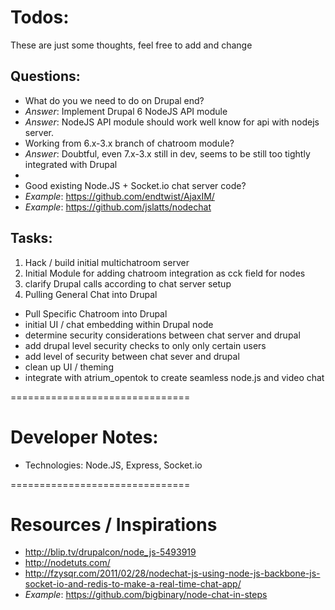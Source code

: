 # Todos:
These are just some thoughts, feel free to add and change

## Questions:
* What do you we need to do on Drupal end? 
* *Answer*: Implement Drupal 6 NodeJS API module 
* *Answer*: NodeJS API module should work well know for api with nodejs server.
* Working from 6.x-3.x branch of chatroom module?
* *Answer*: Doubtful, even 7.x-3.x still in dev, seems to be still too tightly integrated with Drupal
* 
* Good existing Node.JS + Socket.io chat server code?
* *Example*: https://github.com/endtwist/AjaxIM/
* *Example*: https://github.com/jslatts/nodechat

## Tasks:
1. Hack / build initial multichatroom server
2. Initial Module for adding chatroom integration as cck field for nodes
3. clarify Drupal calls according to chat server setup
4. Pulling General Chat into Drupal
* Pull Specific Chatroom into Drupal
* initial UI / chat embedding within Drupal node
* determine security considerations between chat server and drupal
* add drupal level security checks to only only certain users
* add level of security between chat sever and drupal 
* clean up UI / theming
* integrate with atrium_opentok to create seamless node.js and video chat 

===============================
# Developer Notes:
* Technologies: Node.JS, Express, Socket.io

===============================
# Resources / Inspirations
* http://blip.tv/drupalcon/node_js-5493919
* http://nodetuts.com/
* http://fzysqr.com/2011/02/28/nodechat-js-using-node-js-backbone-js-socket-io-and-redis-to-make-a-real-time-chat-app/
* *Example*: https://github.com/bigbinary/node-chat-in-steps
